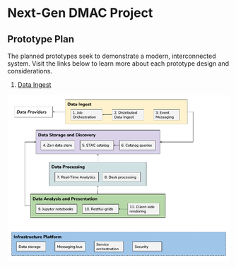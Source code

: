 # Next-Gen DMAC Project

## Prototype Plan

The planned prototypes seek to demonstrate a modern, interconnected system. Visit the links below to learn more about each prototype design and considerations.

1. [Data Ingest](ingest.md)

![Prototype diagram](./assets/prototype-diagram.png)
